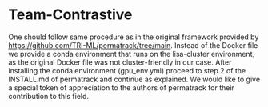 # Team-Contrastive
One should follow same procedure as in the original framework provided by https://github.com/TRI-ML/permatrack/tree/main. Instead of the Docker file we provide a conda environment that runs on the lisa-cluster environment, as the original Docker file was not cluster-friendly in our case. After installing the conda environment (gpu_env.yml) proceed to step 2 of the INSTALL.md of permatrack and continue as explained. We would like to give a special token of appreciation to the authors of permatrack for their contribution to this field.